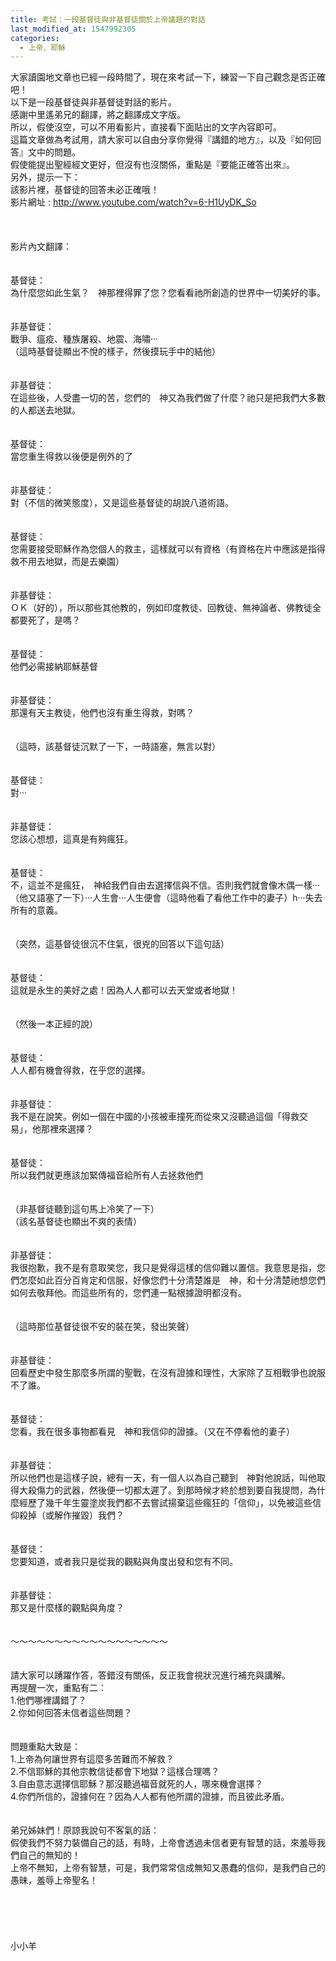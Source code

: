 ```yaml
---
title: 考試：一段基督徒與非基督徒關於上帝議題的對話
last_modified_at: 1547992305
categories:
  - 上帝、耶穌
---
```


大家讀園地文章也已經一段時間了，現在來考試一下，練習一下自己觀念是否正確吧！<br>以下是一段基督徒與非基督徒對話的影片。<br>感謝中里遙弟兄的翻譯，將之翻譯成文字版。<br>所以，假使沒空，可以不用看影片，直接看下面貼出的文字內容即可。<br>這篇文章做為考試用，請大家可以自由分享你覺得『講錯的地方』，以及『如何回答』文中的問題。<br>假使能提出聖經經文更好，但沒有也沒關係，重點是『要能正確答出來』。<br>另外，提示一下：<br>該影片裡，基督徒的回答未必正確哦！<br><!--more-->影片網址 : http://www.youtube.com/watch?v=6-H1UyDK_So<br><br><br><br>影片內文翻譯：<br><br><br>基督徒：<br>為什麼您如此生氣？　神那裡得罪了您？您看看祂所創造的世界中一切美好的事。　<br><br><br>非基督徒：<br>戰爭、瘟疫、種族屠殺、地震、海嘯‧‧‧<br>（這時基督徒顯出不悅的樣子，然後摸玩手中的結他）<br><br><br>非基督徒：<br>在這些後，人受盡一切的苦，您們的　神又為我們做了什麼？祂只是把我們大多數的人都送去地獄。<br><br><br>基督徒：<br>當您重生得救以後便是例外的了<br><br><br>非基督徒：<br>對（不信的微笑態度），又是這些基督徒的胡說八道術語。<br><br><br>基督徒：<br>您需要接受耶穌作為您個人的救主，這樣就可以有資格（有資格在片中應該是指得救不用去地獄，而是去樂園）<br><br><br>非基督徒：<br>ＯＫ（好的），所以那些其他教的，例如印度教徒、回教徒、無神論者、佛教徒全都要死了，是嗎？<br><br><br>基督徒：<br>他們必需接納耶穌基督<br><br><br>非基督徒：<br>那還有天主教徒，他們也沒有重生得救，對嗎？<br><br><br>（這時，該基督徒沉默了一下，一時語塞，無言以對）<br><br><br>基督徒：<br>對‧‧‧<br><br><br>非基督徒：<br>您該心想想，這真是有夠瘋狂。<br><br><br>基督徒：<br>不，這並不是瘋狂，　神給我們自由去選擇信與不信。否則我們就會像木偶一樣‧‧‧（他又語塞了一下）‧‧‧人生會‧‧‧人生便會（這時他看了看他工作中的妻子）h‧‧‧失去所有的意義。<br><br><br>（突然，這基督徒很沉不住氣，很兇的回答以下這句話）<br><br><br>基督徒：<br>這就是永生的美好之處！因為人人都可以去天堂或者地獄！<br><br><br>（然後一本正經的說）<br><br><br>基督徒：<br>人人都有機會得救，在乎您的選擇。<br><br><br>非基督徒：<br>我不是在說笑。例如一個在中國的小孩被車撞死而從來又沒聽過這個「得救交易」，他那裡來選擇？<br><br><br>基督徒：<br>所以我們就更應該加緊傳福音給所有人去拯救他們<br><br><br>（非基督徒聽到這句馬上冷笑了一下）<br>（該名基督徒也顯出不爽的表情）<br><br><br>非基督徒：<br>我很抱歉，我不是有意取笑您，我只是覺得這樣的信仰難以置信。我意思是指，您們怎麼如此百分百肯定和信服，好像您們十分清楚誰是　神，和十分清楚祂想您們如何去敬拜他。而這些所有的，您們連一點根據證明都沒有。<br><br><br>（這時那位基督徒很不安的裝在笑，發出笑聲）<br><br><br>非基督徒：<br>回看歷史中發生那麼多所謂的聖戰，在沒有證據和理性，大家除了互相戰爭也說服不了誰。<br><br><br>基督徒：<br>您看，我在很多事物都看見　神和我信仰的證據。（又在不停看他的妻子）<br><br><br>非基督徒：<br>所以他們也是這樣子說，總有一天，有一個人以為自己聽到　神對他說話，叫他取得大殺傷力的武器，然後便一切都太遲了。到那時候才終於想到要自我提問，為什麼經歷了幾千年生靈塗炭我們都不去嘗試揚棄這些瘋狂的「信仰」，以免被這些信仰殺掉（或解作摧毀）我們？<br><br><br>基督徒：<br>您要知道，或者我只是從我的觀點與角度出發和您有不同。<br><br><br>非基督徒：<br>那又是什麼樣的觀點與角度？<br><br><br>～～～～～～～～～～～～～～～～～～<br><br><br>請大家可以踴躍作答，答錯沒有關係，反正我會視狀況進行補充與講解。<br>再提醒一次，重點有二：<br>1.他們哪裡講錯了？<br>2.你如何回答未信者這些問題？<br><br><br>問題重點大致是：<br>1.上帝為何讓世界有這麼多苦難而不解救？<br>2.不信耶穌的其他宗教信徒都會下地獄？這樣合理嗎？<br>3.自由意志選擇信耶穌？那沒聽過福音就死的人，哪來機會選擇？<br>4.你們所信的，證據何在？因為人人都有他所謂的證據，而且彼此矛盾。<br><br><br>弟兄姊妹們！原諒我說句不客氣的話：<br>假使我們不努力裝備自己的話，有時，上帝會透過未信者更有智慧的話，來羞辱我們自己的無知的！<br>上帝不無知，上帝有智慧，可是，我們常常信成無知又愚蠢的信仰，是我們自己的愚昧，羞辱上帝聖名！<br><br><br><br><br><br>小小羊<br><br><br><br><br><br>
